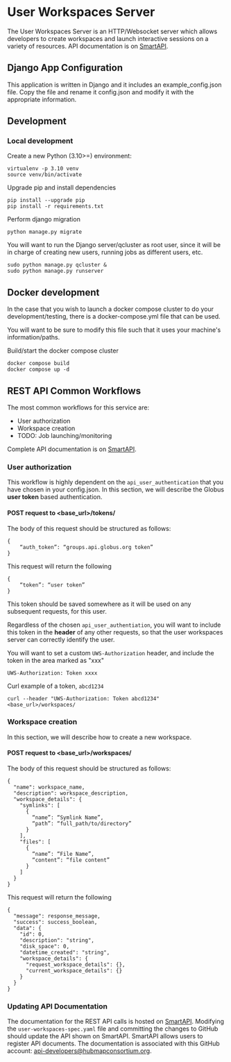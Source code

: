 # User Workspaces Server
The User Workspaces Server is an HTTP/Websocket server which allows developers to create workspaces and launch interactive sessions on a variety of resources. API documentation is on [SmartAPI](https://smart-api.info/ui/bf965a56ce398f8b37de68c05b4ef125#).

## Django App Configuration
This application is written in Django and it includes an example_config.json file. Copy the file and rename it config.json and modify it with the appropriate information.

## Development

### Local development
Create a new Python (3.10>=) environment:

```
virtualenv -p 3.10 venv
source venv/bin/activate
```

Upgrade pip and install dependencies
```
pip install --upgrade pip
pip install -r requirements.txt
```

Perform django migration
```
python manage.py migrate
```

You will want to run the Django server/qcluster as root user, since it will be in charge of creating new users, running jobs as different users, etc.
```
sudo python manage.py qcluster &
sudo python manage.py runserver
```

## Docker development

In the case that you wish to launch a docker compose cluster to do your development/testing, there is a docker-compose.yml file that can be used.

You will want to be sure to modify this file such that it uses your machine's information/paths.

Build/start the docker compose cluster
```
docker compose build
docker compose up -d
```

## REST API Common Workflows

The most common workflows for this service are:
- User authorization
- Workspace creation
- TODO: Job launching/monitoring

Complete API documentation is on [SmartAPI](https://smart-api.info/ui/bf965a56ce398f8b37de68c05b4ef125#).

### User authorization

This workflow is highly dependent on the `api_user_authentication` that you have chosen in your config.json. In this section, we will describe the Globus **user token** based authentication.

#### POST request to <base_url>/tokens/

The body of this request should be structured as follows:
```
{
	“auth_token”: “groups.api.globus.org token”
}
```

This request will return the following
```
{
	“token”: “user token”
}
```

This token should be saved somewhere as it will be used on any subsequent requests, for this user.

Regardless of the chosen `api_user_authentiation`, you will want to include this token in the **header** of any other requests, so that the user workspaces server can correctly identify the user.

You will want to set a custom `UWS-Authorization` header, and include the token in the area marked as "xxx"

```
UWS-Authorization: Token xxxx
```

Curl example of a token, `abcd1234`
```
curl --header "UWS-Authorization: Token abcd1234" <base_url>/workspaces/
```

### Workspace creation

In this section, we will describe how to create a new workspace.

#### POST request to <base_url>/workspaces/

The body of this request should be structured as follows:
```
{
  "name": workspace_name,
  "description": workspace_description,
  "workspace_details": {
    "symlinks": [
      {
        “name”: “Symlink Name”,
        “path”: “full_path/to/directory”
      }
    ],
    "files": [
      {
        “name”: “File Name”,
        “content”: “file content”
      }
    ]
  }
}

```

This request will return the following
```
{
  "message": response_message,
  "success": success_boolean,
  "data": {
    "id": 0,
    "description": "string",
    "disk_space": 0,
    "datetime_created": "string",
    "workspace_details": {
      "request_workspace_details": {},
      "current_workspace_details": {}
    }
  }
}

```

### Updating API Documentation

The documentation for the REST API calls is hosted on [SmartAPI](https://smart-api.info/ui/bf965a56ce398f8b37de68c05b4ef125#).  Modifying the `user-workspaces-spec.yaml` file and committing the changes to GitHub should update the API shown on SmartAPI. SmartAPI allows users to register API documents. The documentation is associated with this GitHub account: api-developers@hubmapconsortium.org.
